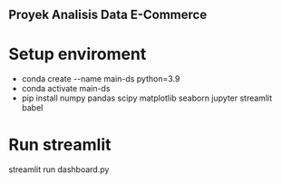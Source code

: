 ## Proyek Analisis Data E-Commerce
# Setup enviroment
- conda create --name main-ds python=3.9
- conda activate main-ds
- pip install numpy pandas scipy matplotlib seaborn jupyter streamlit babel

# Run streamlit
streamlit run dashboard.py
